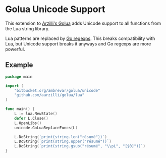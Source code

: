 # Golua Unicode Support

This extension to [Arzilli's Golua](http://github.com/aarzilli/golua) adds
Unicode support to all functions from the Lua string library.

Lua patterns are replaced by
[Go regexps](http://github.com/google/re2/wiki/Syntax). This breaks
compatibility with Lua, but Unicode support breaks it anyways and Go regexps are
more powerful.

## Example

``` go
package main

import (
	"bitbucket.org/ambrevar/golua/unicode"
	"github.com/aarzilli/golua/lua"
)

func main() {
	L := lua.NewState()
	defer L.Close()
	L.OpenLibs()
	unicode.GoLuaReplaceFuncs(L)

	L.DoString(`print(string.len("résumé"))`)
	L.DoString(`print(string.upper("résumé"))`)
	L.DoString(`print(string.gsub("résumé", "\\pL", "[$0]"))`)
}
```
